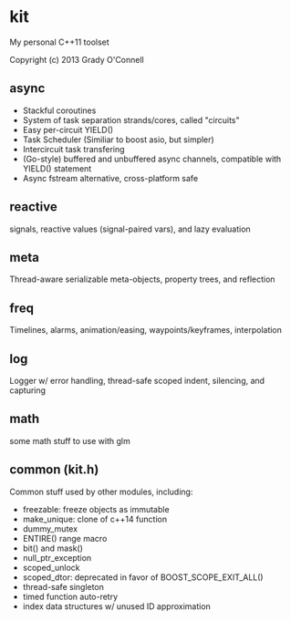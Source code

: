 # kit
My personal C++11 toolset

Copyright (c) 2013 Grady O'Connell

## async
- Stackful coroutines
- System of task separation strands/cores, called "circuits"
- Easy per-circuit YIELD()
- Task Scheduler (Similiar to boost asio, but simpler)
- Intercircuit task transfering
- (Go-style) buffered and unbuffered async channels, compatible with YIELD() statement
- Async fstream alternative, cross-platform safe

## reactive
signals, reactive values (signal-paired vars), and lazy evaluation

## meta
Thread-aware serializable meta-objects, property trees, and reflection

## freq
Timelines, alarms, animation/easing, waypoints/keyframes, interpolation

## log
Logger w/ error handling, thread-safe scoped indent, silencing, and capturing

## math
some math stuff to use with glm

## common (kit.h)
Common stuff used by other modules, including:

- freezable: freeze objects as immutable
- make_unique: clone of c++14 function
- dummy_mutex
- ENTIRE() range macro
- bit() and mask()
- null_ptr_exception
- scoped_unlock
- scoped_dtor: deprecated in favor of BOOST_SCOPE_EXIT_ALL()
- thread-safe singleton
- timed function auto-retry
- index data structures w/ unused ID approximation

